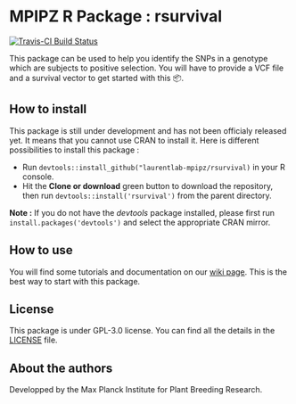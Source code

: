 # MPIPZ R Package : rsurvival 

[![Travis-CI Build Status](https://travis-ci.org/laurentlab-mpipz/rsurvival.svg?branch=master)](https://travis-ci.org/laurentlab-mpipz/rsurvival)

This package can be used to help you identify the SNPs in a genotype which are subjects to positive selection. 
You will have to provide a VCF file and a survival vector to get started with this 📦.

## How to install

This package is still under development and has not been officialy released yet. It means that you cannot use CRAN to install it. Here is different possibilities to install this package : 

* Run `devtools::install_github("laurentlab-mpipz/rsurvival)` in your R console.
* Hit the **Clone or download** green button to download the repository, then run `devtools::install('rsurvival')` from the parent directory.

**Note :** If you do not have the _devtools_ package installed, please first run `install.packages('devtools')` and select the appropriate CRAN mirror.

## How to use
You will find some tutorials and documentation on our [wiki page](https://github.com/laurentlab-mpipz/rsurvival/wiki).
This is the best way to start with this package.

## License
This package is under GPL-3.0 license. You can find all the details in the [LICENSE](https://github.com/laurentlab-mpipz/rsurvival/blob/master/LICENSE) file.

## About the authors
Developped by the Max Planck Institute for Plant Breeding Research.
